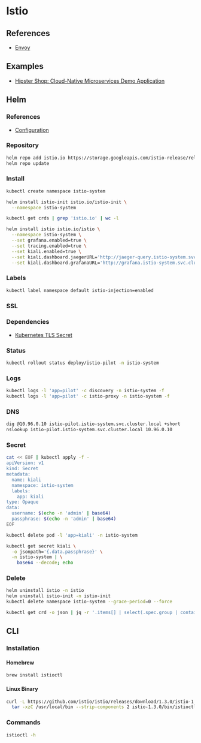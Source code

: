 # Istio

<!--
https://github.com/jsa4000/Observable-Distributed-System/blob/master/docs/11_istio_service_mesh.md

https://linkedin.com/learning/kubernetes-service-mesh-with-istio/adjusting-istio-load-balancing-ratios
https://app.pluralsight.com/library/courses/istio-managing-apps-kubernetes/table-of-contents

https://github.com/solsson/istio-access-control
https://github.com/rinormaloku/istio-mastery
https://devopspro.lt/wp-content/uploads/2019/04/Nikhil-Barthwal-Knative-A-Kubernetes-Framework-to-manage-Serverless-Workloads-min.pdf
https://linkedin.com/learning/kubernetes-service-mesh-with-istio/modifying-routes-for-canary-deployments
https://github.com/IBM/cloud-native-starter
https://github.com/ruzickap/k8s-flagger-istio-flux
https://github.com/stefanprodan/istio-gke
https://github.com/redhat-developer-demos/istio-tutorial
https://github.com/dangtrinhnt/keycloak_flask
https://docs.flagger.app/install/flagger-install-on-google-cloud
https://github.com/weaveworks/flagger/blob/master/docs/gitbook/tutorials/canary-helm-gitops.md
https://github.com/040code/040code.github.io/blob/source/content/posts/2019-07-01-multi-cloud-service-mesh/index.md
https://github.com/malston/platform-automation-reference/tree/master/installs/istio
https://github.com/jmoliva/jpetstore-kubernetes-20190920092120074/blob/master/istio/README.md
https://github.com/IBM-Cloud/jpetstore-kubernetes/tree/master/istio
https://github.com/cnbper/bp-istio/blob/master/doc/egress-control.md
https://github.com/pubudu538/microservices/tree/master/ride-app
https://github.com/hack19-istio/dj-istio
https://ordina-jworks.github.io/cloud/2019/05/03/istio-service-mesh-s2s.html
https://github.com/swilliams11/apigee-istio-k8s-demo#prep-script
-->

## References

- [Envoy](/envoy.md)

## Examples

- [Hipster Shop: Cloud-Native Microservices Demo Application](https://github.com/GoogleCloudPlatform/microservices-demo)

## Helm

### References

- [Configuration](https://github.com/istio/istio/tree/master/install/kubernetes/helm/istio#configuration)

### Repository

```sh
helm repo add istio.io https://storage.googleapis.com/istio-release/releases/1.3.0/charts
helm repo update
```

### Install

```sh
kubectl create namespace istio-system
```

```sh
helm install istio-init istio.io/istio-init \
  --namespace istio-system
```

```sh
kubectl get crds | grep 'istio.io' | wc -l
```

```sh
helm install istio istio.io/istio \
  --namespace istio-system \
  --set grafana.enabled=true \
  --set tracing.enabled=true \
  --set kiali.enabled=true \
  --set kiali.dashboard.jaegerURL='http://jaeger-query.istio-system.svc.cluster.local:16686' \
  --set kiali.dashboard.grafanaURL='http://grafana.istio-system.svc.cluster.local:3000' \
```

### Labels

```sh
kubectl label namespace default istio-injection=enabled
```

### SSL

### Dependencies

- [Kubernetes TLS Secret](/k8s-tls-secret.md)

<!-- #### Create

TODO -->

<!-- #### Remove

TODO -->

### Status

```sh
kubectl rollout status deploy/istio-pilot -n istio-system
```

### Logs

```sh
kubectl logs -l 'app=pilot' -c discovery -n istio-system -f
kubectl logs -l 'app=pilot' -c istio-proxy -n istio-system -f
```

### DNS

```sh
dig @10.96.0.10 istio-pilot.istio-system.svc.cluster.local +short
nslookup istio-pilot.istio-system.svc.cluster.local 10.96.0.10
```

### Secret

```sh
cat << EOF | kubectl apply -f -
apiVersion: v1
kind: Secret
metadata:
  name: kiali
  namespace: istio-system
  labels:
    app: kiali
type: Opaque
data:
  username: $(echo -n 'admin' | base64)
  passphrase: $(echo -n 'admin' | base64)
EOF
```

```sh
kubectl delete pod -l 'app=kiali' -n istio-system
```

```sh
kubectl get secret kiali \
  -o jsonpath='{.data.passphrase}' \
  -n istio-system | \
    base64 --decode; echo
```

### Delete

```sh
helm uninstall istio -n istio
helm uninstall istio-init -n istio-init
kubectl delete namespace istio-system --grace-period=0 --force

kubectl get crd -o json | jq -r '.items[] | select(.spec.group | contains("istio.io")) | .metadata.name' | xargs kubectl delete crd
```

## CLI

### Installation

#### Homebrew

```sh
brew install istioctl
```

#### Linux Binary

```sh
curl -L https://github.com/istio/istio/releases/download/1.3.0/istio-1.3.0-linux.tar.gz | \
  tar -xzC /usr/local/bin --strip-components 2 istio-1.3.0/bin/istioctl
```

### Commands

```sh
istioctl -h
```
